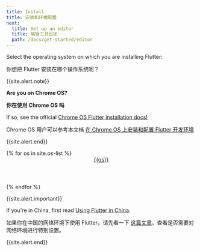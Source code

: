 ```yaml
---
title: Install
title: 安装和环境配置
next:
  title: Set up an editor
  title: 编辑工具设定
  path: /docs/get-started/editor
---
```


Select the operating system on which you are installing Flutter:

你想把 Flutter 安装在哪个操作系统呢？

{{site.alert.note}}

  **Are you on Chrome OS?**
  
  **你在使用 Chrome OS 吗**

  If so, see the official [Chrome OS Flutter installation docs!](/docs/get-started/install/chromeos)
  
  Chrome OS 用户可以参考本文档 [在 Chrome OS 上安装和配置 Flutter 开发环境](/docs/get-started/install/chromeos)
  
{{site.alert.end}}

<div class="card-deck mb-8">
{% for os in site.os-list %}
  <a class="card" href="/docs/get-started/install/{{os | downcase}}">
    <div class="card-body">
      <header class="card-title text-center m-0">
        {{os}}
        <i class="fab fa-{{os | downcase}}"></i>
      </header>
    </div>
  </a>
{% endfor %}
</div>

{{site.alert.important}}

  If you're in China, first read [Using Flutter in China](/community/china).
  
  如果你在中国的网络环境下使用 Flutter，请先看一下 [这篇文章](/community/china)，查看是否需要对网络环境进行特别设置。

{{site.alert.end}}
